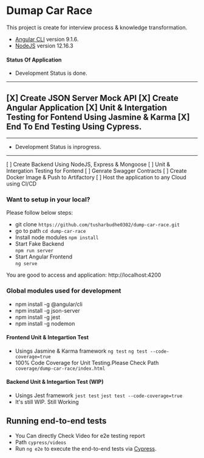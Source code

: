 # Dumap Car Race

This project is create for interview process & knowledge transformation.

- [Angular CLI](https://github.com/angular/angular-cli) version 9.1.6.
- [NodeJS](https://nodejs.org/en/docs/) version 12.16.3

#### Status Of Application
- Development Status is done.
---

[X] Create JSON Server Mock API
[X] Create Angular Application
[X] Unit & Intergation Testing for Fontend Using Jasmine & Karma
[X] End To End Testing Using Cypress.
---
---
- Development Status is inprogress.
---
[ ] Create Backend Using NodeJS, Express & Mongoose
[ ] Unit & Intergation Testing for Fontend
[ ] Genrate Swagger Contracts
[ ] Create Docker Image & Push to Artifactory
[ ] Host the application to any Cloud using CI/CD

### Want to setup in your local?
Please follow below steps:
 - git clone
 `https://github.com/tusharbudhe0302/dump-car-race.git`
 - go to path
 `cd dump-car-race`
 - Install node modules
 `npm install`
 - Start Fake Backend  
 `npm run server`
 - Start Angular Frontend   
 `ng serve`
 
You are good to access and application: http://localhost:4200

### Global modules used for development
 - npm install -g @angular/cli
 - npm install -g json-server
 - npm install -g jest
 - npm install -g nodemon

#### Frontend Unit & Integartion Test
- Usings Jasmine & Karma framework
    `ng test` 
    `ng test --code-coverage=true`
-   100% Code Coverage for Unit Testing.Please Check Path ` coverage/dump-car-race/index.html`

#### Backend Unit & Integartion Test (WIP)
- Usings Jest framework
    `jest test`
    `jest test --code-coverage=true`
- It's still WIP. Still Working

## Running end-to-end tests
 - You Can directly Check Video for e2e testing report
 - Path `cypress/videos`
 - Run `ng e2e` to execute the end-to-end tests via [Cypress](https://www.cypress.io/).